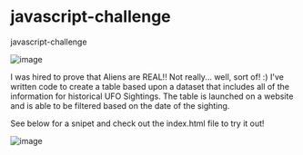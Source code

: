 # javascript-challenge
javascript-challenge

![image](https://user-images.githubusercontent.com/79487934/129206457-fa199cf4-6260-4938-a613-bf33c4053587.png)

I was hired to prove that Aliens are REAL!!  Not really... well, sort of! :)  I've written code to create a table based
upon a dataset that includes all of the information for historical UFO Sightings. The table is launched on a website and
is able to be filtered based on the date of the sighting. 

See below for a snipet and check out the index.html file to try it out!

![image](https://user-images.githubusercontent.com/79487934/129418507-15478853-7d63-406b-8bf4-8d5caa9afa48.png)

